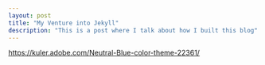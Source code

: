 ```yaml
---
layout: post
title: "My Venture into Jekyll"
description: "This is a post where I talk about how I built this blog"
---
```

https://kuler.adobe.com/Neutral-Blue-color-theme-22361/